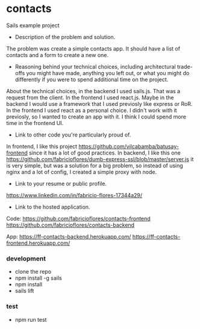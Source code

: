 # contacts

Sails example project

- Description of the problem and solution.

The problem was create a simple contacts app. It should have a list of contacts and a form to create a new one.

- Reasoning behind your technical choices, including architectural trade-offs you might have made, anything you left out, or what you might do differently if you were to spend additional time on the project.

About the technical choices, in the backend I used sails.js. That was a request from the client. 
In the frontend I used react.js.
Maybe in the backend I would use a framework that I used previosly like express or RoR. In the frontend I used react as a personal choice. I didn't work with it previosly, so I wanted to create an app with it.
I think I could spend more time in the frontend UI.

- Link to other code you're particularly proud of.

In frontend, I like this project https://github.com/vilcabamba/batusay-frontend since it has a lot of good practices.
In backend, I like this one https://github.com/fabricioflores/dumb-express-ssl/blob/master/server.js it is very simple, but was a solution for a big problem, so instead of using nginx and a lot of config, I created a simple proxy with node.

- Link to your resume or public profile.

https://www.linkedin.com/in/fabricio-flores-17344a29/

- Link to the hosted application.

Code: https://github.com/fabricioflores/contacts-frontend
https://github.com/fabricioflores/contacts-backend

App: https://ff-contacts-backend.herokuapp.com/
https://ff-contacts-frontend.herokuapp.com/

### development

- clone the repo
- npm install -g sails
- npm install
- sails lift

### test

- npm run test